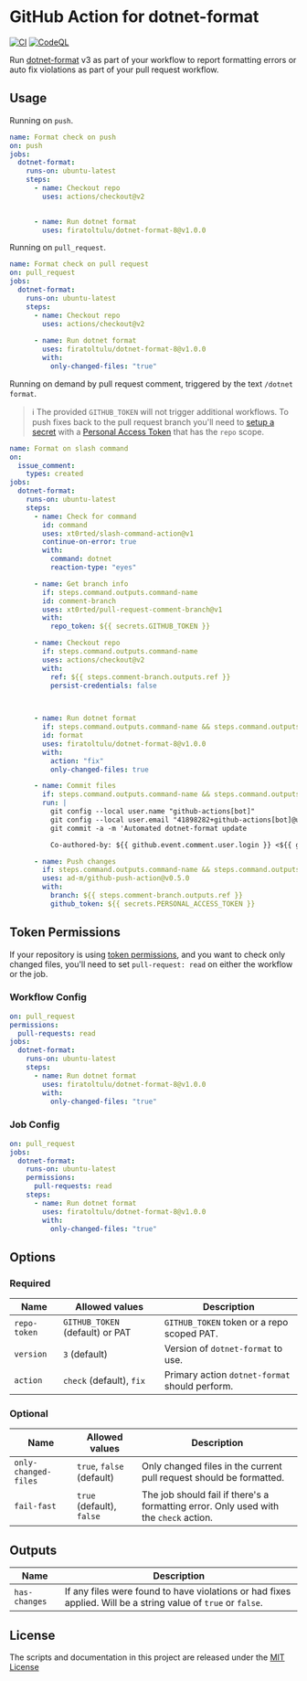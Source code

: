 # GitHub Action for dotnet-format

[![CI](https://github.com/xt0rted/dotnet-format/actions/workflows/ci.yml/badge.svg?branch=main)](https://github.com/xt0rted/dotnet-format/actions/workflows/ci.yml)
[![CodeQL](https://github.com/xt0rted/dotnet-formatc/actions/workflows/codeql-analysis.yml/badge.svg?branch=main)](https://github.com/xt0rted/dotnet-format/actions/workflows/codeql-analysis.yml)

Run [dotnet-format](https://github.com/dotnet/format) v3 as part of your workflow to report formatting errors or auto fix violations as part of your pull request workflow.

## Usage

Running on `push`.

```yml
name: Format check on push
on: push
jobs:
  dotnet-format:
    runs-on: ubuntu-latest
    steps:
      - name: Checkout repo
        uses: actions/checkout@v2
 

      - name: Run dotnet format
        uses: firatoltulu/dotnet-format-8@v1.0.0
```

Running on `pull_request`.

```yml
name: Format check on pull request
on: pull_request
jobs:
  dotnet-format:
    runs-on: ubuntu-latest
    steps:
      - name: Checkout repo
        uses: actions/checkout@v2
 
      - name: Run dotnet format
        uses: firatoltulu/dotnet-format-8@v1.0.0
        with:
          only-changed-files: "true"
```

Running on demand by pull request comment, triggered by the text `/dotnet format`.

> ℹ The provided `GITHUB_TOKEN` will not trigger additional workflows.
> To push fixes back to the pull request branch you'll need to [setup a secret](https://help.github.com/en/actions/configuring-and-managing-workflows/creating-and-storing-encrypted-secrets) with a [Personal Access Token](https://github.com/settings/tokens/new?scopes=repo&description=github%20actions) that has the `repo` scope.

```yml
name: Format on slash command
on:
  issue_comment:
    types: created
jobs:
  dotnet-format:
    runs-on: ubuntu-latest
    steps:
      - name: Check for command
        id: command
        uses: xt0rted/slash-command-action@v1
        continue-on-error: true
        with:
          command: dotnet
          reaction-type: "eyes"

      - name: Get branch info
        if: steps.command.outputs.command-name
        id: comment-branch
        uses: xt0rted/pull-request-comment-branch@v1
        with:
          repo_token: ${{ secrets.GITHUB_TOKEN }}

      - name: Checkout repo
        if: steps.command.outputs.command-name
        uses: actions/checkout@v2
        with:
          ref: ${{ steps.comment-branch.outputs.ref }}
          persist-credentials: false

 

      - name: Run dotnet format
        if: steps.command.outputs.command-name && steps.command.outputs.command-arguments == 'format'
        id: format
        uses: firatoltulu/dotnet-format-8@v1.0.0
        with:
          action: "fix"
          only-changed-files: true

      - name: Commit files
        if: steps.command.outputs.command-name && steps.command.outputs.command-arguments == 'format' && steps.format.outputs.has-changes == 'true'
        run: |
          git config --local user.name "github-actions[bot]"
          git config --local user.email "41898282+github-actions[bot]@users.noreply.github.com"
          git commit -a -m 'Automated dotnet-format update

          Co-authored-by: ${{ github.event.comment.user.login }} <${{ github.event.comment.user.id }}+${{ github.event.comment.user.login }}@users.noreply.github.com>'

      - name: Push changes
        if: steps.command.outputs.command-name && steps.command.outputs.command-arguments == 'format' && steps.format.outputs.has-changes == 'true'
        uses: ad-m/github-push-action@v0.5.0
        with:
          branch: ${{ steps.comment-branch.outputs.ref }}
          github_token: ${{ secrets.PERSONAL_ACCESS_TOKEN }}
```

## Token Permissions

If your repository is using [token permissions](https://docs.github.com/en/actions/reference/workflow-syntax-for-github-actions#permissions), and you want to check only changed files, you'll need to set `pull-request: read` on either the workflow or the job.

### Workflow Config

```yml
on: pull_request
permissions:
  pull-requests: read
jobs:
  dotnet-format:
    runs-on: ubuntu-latest
    steps:
      - name: Run dotnet format
        uses: firatoltulu/dotnet-format-8@v1.0.0
        with:
          only-changed-files: "true"
```

### Job Config

```yml
on: pull_request
jobs:
  dotnet-format:
    runs-on: ubuntu-latest
    permissions:
      pull-requests: read
    steps:
      - name: Run dotnet format
        uses: firatoltulu/dotnet-format-8@v1.0.0
        with:
          only-changed-files: "true"
```

## Options

### Required

Name | Allowed values | Description
-- | -- | --
`repo-token` | `GITHUB_TOKEN` (default) or PAT | `GITHUB_TOKEN` token or a repo scoped PAT.
`version` | `3` (default) | Version of `dotnet-format` to use.
`action` | `check` (default), `fix` | Primary action `dotnet-format` should perform.

### Optional

Name | Allowed values | Description
-- | -- | --
`only-changed-files` | `true`, `false` (default) | Only changed files in the current pull request should be formatted.
`fail-fast` | `true` (default), `false` | The job should fail if there's a formatting error. Only used with the `check` action.

## Outputs

Name | Description
-- | --
`has-changes` | If any files were found to have violations or had fixes applied. Will be a string value of `true` or `false`.

## License

The scripts and documentation in this project are released under the [MIT License](LICENSE)
